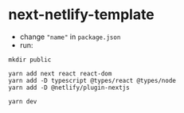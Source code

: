 # next-netlify-template

* change `"name"` in `package.json`
* run:
```
mkdir public

yarn add next react react-dom
yarn add -D typescript @types/react @types/node
yarn add -D @netlify/plugin-nextjs

yarn dev
```
